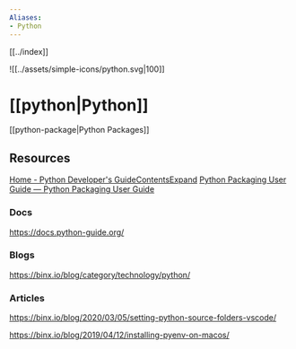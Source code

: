 ```yaml
---
Aliases: 
- Python
---
```


[[../index]] 

![[../assets/simple-icons/python.svg|100]]

# [[python|Python]]

[[python-package|Python Packages]]


## Resources

[Home - Python Developer's GuideContentsExpand](https://devguide.python.org/)
[Python Packaging User Guide — Python Packaging User Guide](https://packaging.python.org/)
### Docs

https://docs.python-guide.org/

### Blogs

https://binx.io/blog/category/technology/python/

### Articles

https://binx.io/blog/2020/03/05/setting-python-source-folders-vscode/

https://binx.io/blog/2019/04/12/installing-pyenv-on-macos/
